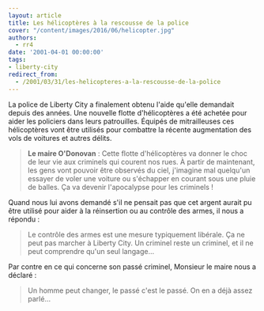 ```yaml
---
layout: article
title: Les hélicoptères à la rescousse de la police
cover: "/content/images/2016/06/helicopter.jpg"
authors:
  - rr4
date: '2001-04-01 00:00:00'
tags:
- liberty-city
redirect_from:
  - /2001/03/31/les-helicopteres-a-la-rescousse-de-la-police
---
```


La police de Liberty City a finalement obtenu l'aide qu'elle demandait depuis des années. Une nouvelle flotte d'hélicoptères a été achetée pour aider les policiers dans leurs patrouilles. Équipés de mitrailleuses ces hélicoptères vont être utilisés pour combattre la récente augmentation des vols de voitures et autres délits.

> **Le maire O'Donovan** : Cette flotte d'hélicoptères va donner le choc de leur vie aux criminels qui courent nos rues. À partir de maintenant, les gens vont pouvoir être observés du ciel, j'imagine mal quelqu'un essayer de voler une voiture ou s'échapper en courant sous une pluie de balles. Ça va devenir l'apocalypse pour les criminels !

Quand nous lui avons demandé s'il ne pensait pas que cet argent aurait pu être utilisé pour aider à la réinsertion ou au contrôle des armes, il nous a répondu :

> Le contrôle des armes est une mesure typiquement libérale. Ça ne peut pas marcher à Liberty City. Un criminel reste un criminel, et il ne peut comprendre qu'un seul langage…

Par contre en ce qui concerne son passé criminel, Monsieur le maire nous a déclaré :

> Un homme peut changer, le passé c'est le passé. On en a déjà assez parlé…
